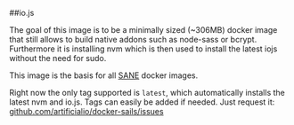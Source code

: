 ##io.js

The goal of this image is to be a minimally sized (~306MB) docker image that still allows to build native addons such as node-sass or bcrypt. Furthermore it is installing nvm which is then used to install the latest iojs without the need for sudo.

This image is the basis for all [SANE](http://sanestack.com/) docker images.

Right now the only tag supported is `latest`, which automatically installs the latest nvm and io.js. Tags can easily be added if needed. Just request it: [github.com/artificialio/docker-sails/issues](https://github.com/artificialio/docker-sails/issues)

